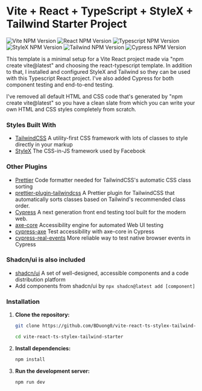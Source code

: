 # Vite + React + TypeScript + StyleX + Tailwind Starter Project

![Vite NPM Version](https://img.shields.io/badge/dynamic/json?url=https%3A%2F%2Fraw.githubusercontent.com%2FBDuong0%2Fvite-react-ts-stylex-tailwind-starter%2Frefs%2Fheads%2Fmain%2Fpackage.json&query=%24%5B'devDependencies'%5D%5B'vite'%5D&logo=vite&logoColor=FFDD35&label=Vite&labelColor=4FBFFF)
![React NPM Version](https://img.shields.io/badge/dynamic/json?url=https%3A%2F%2Fraw.githubusercontent.com%2FBDuong0%2Fvite-react-ts-stylex-tailwind-starter%2Frefs%2Fheads%2Fmain%2Fpackage.json&query=%24.dependencies.react&logo=React&label=React&labelColor=black)
![Typescript NPM Version](https://img.shields.io/badge/dynamic/json?url=https%3A%2F%2Fraw.githubusercontent.com%2FBDuong0%2Fvite-react-ts-stylex-tailwind-starter%2Frefs%2Fheads%2Fmain%2Fpackage.json&query=%24%5B'devDependencies'%5D%5B'typescript'%5D&logo=typescript&logoColor=white&label=Typescript&labelColor=orange)
![StyleX NPM Version](https://img.shields.io/badge/dynamic/json?url=https%3A%2F%2Fraw.githubusercontent.com%2FBDuong0%2Fvite-react-ts-stylex-tailwind-starter%2Frefs%2Fheads%2Fmain%2Fpackage.json&query=%24%5B'dependencies'%5D%5B'%40stylexjs%2Fstylex'%5D&logo=facebook&label=StyleX&labelColor=darkslateblue)
![Tailwind NPM Version](https://img.shields.io/badge/dynamic/json?url=https%3A%2F%2Fraw.githubusercontent.com%2FBDuong0%2Fvite-react-ts-stylex-tailwind-starter%2Frefs%2Fheads%2Fmain%2Fpackage.json&query=%24%5B'dependencies'%5D%5B'tailwindcss'%5D&logo=tailwindcss&label=TailwindCSS&labelColor=2F4F4F)
![Cypress NPM Version](https://img.shields.io/badge/dynamic/json?url=https%3A%2F%2Fraw.githubusercontent.com%2FBDuong0%2Fvite-react-ts-stylex-tailwind-starter%2Frefs%2Fheads%2Fmain%2Fpackage.json&query=%24%5B'devDependencies'%5D%5B'cypress'%5D&logo=cypress&label=Cypress)

This template is a minimal setup for a Vite React project made via "npm create vite@latest" and choosing the react-typescript template. In addition to that, I installed and configured StyleX and Tailwind so they can be used with this Typescript React project. I've also added Cypress for both component testing and end-to-end testing.

I've removed all default HTML and CSS code that's generated by "npm create vite@latest" so you have a clean slate from which you can write your own HTML and CSS styles completely from scratch.

### Styles Built With

- [TailwindCSS](https://tailwindcss.com/) A utility-first CSS framework with lots of classes to style directly in your markup
- [StyleX](https://stylexjs.com/) The CSS-in-JS framework used by Facebook

### Other Plugins

- [Prettier](https://prettier.io/docs/) Code formatter needed for TailwindCSS's automatic CSS class sorting
- [prettier-plugin-tailwindcss](https://tailwindcss.com/blog/automatic-class-sorting-with-prettier#how-classes-are-sorted) A Prettier plugin for TailwindCSS that automatically sorts classes based on Tailwind's recommended class order.
- [Cypress](https://www.cypress.io/) A next generation front end testing tool built for the modern web.
- [axe-core](https://www.npmjs.com/package/axe-core) Accessibility engine for automated Web UI testing
- [cypress-axe](https://www.npmjs.com/package/cypress-axe) Test accessibility with axe-core in Cypress
- [cypress-real-events](https://www.npmjs.com/package/cypress-real-events) More reliable way to test native browser events in Cypress

### Shadcn/ui is also included

- [shadcn/ui](https://ui.shadcn.com/) A set of well-designed, accessible components and a code distribution platform
- Add components from shadcn/ui by `npx shadcn@latest add [component]
`

### Installation

1. **Clone the repository:**

   ```bash
   git clone https://github.com/BDuong0/vite-react-ts-stylex-tailwind-starter.git
   ```

   ```bash
   cd vite-react-ts-stylex-tailwind-starter
   ```

2. **Install dependencies:**

   ```bash
   npm install
   ```

3. **Run the development server:**

   ```bash
   npm run dev
   ```
